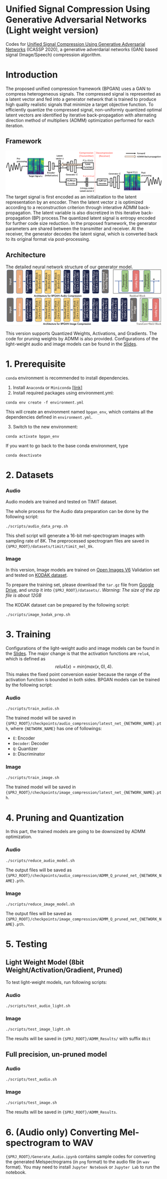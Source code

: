 # Unified Signal Compression Using Generative Adversarial Networks (Light weight version)
Codes for [Unified Signal Compression Using Generative Adversarial Networks](https://ieeexplore.ieee.org/stamp/stamp.jsp?tp=&arnumber=9053233) (ICASSP 2020), a generative adverdarial networks (GAN) based signal (Image/Speech) compression algorithm.

# Introduction
The proposed unified compression framework (BPGAN) uses a GAN to compress heterogeneous signals. The compressed signal is represented as a latent vector and fed into a generator network that is trained to produce high quality realistic signals that minimize a target objective function. To efficiently quantize the compressed signal, non-uniformly quantized optimal latent vectors are identified by iterative back-propagation with alternating direction method of multipliers (ADMM) optimization performed for each iteration. 

## Framework
![Flow chart](https://github.com/BowenL0218/BPGAN_Light_Weight/blob/main/Images/flowchart.png)
The target signal is first encoded as an initialization to the latent representation by an encoder. Then the latent vector z is optimized according to a reconstruction criterion through interative ADMM back-propagation. The latent variable is also discretized in this iterative back-propagation (BP) process.The quantized latent signal is entropy encoded for further code size reduction. In the proposed framework, the generator parameters are shared between the transmitter and receiver. At the receiver, the generator decodes the latent signal, which is converted back to its original format via post-processing.

## Architecture
The detailed neural network structure of our generator model.
![Generator architecture](https://github.com/BowenL0218/BPGAN_Light_Weight/blob/main/Images/arc.png)

This version supports Quantized Weights, Activations, and Gradients. 
The code for pruning weights by ADMM is also provided.
Configurations of the light-weight audio and image models can be found in the [Slides](https://docs.google.com/presentation/d/1ZCyyqXUCx_55Y0qo-2brLwYs0SR63YFN/edit?usp=sharing&ouid=108057161427597557613&rtpof=true&sd=true).

<!---To run compression, we need run two stage scripts.

The first stage is to get the compressed vector and decompressed spectrums by python code.

The second stage is to transform the spectrums into audios by `Jupyter Lab`.
--->

# 1. Prerequisite

`conda` environment is recommended to install dependencies.

1. Install `Anaconda` or `Miniconda` [[link]](https://docs.conda.io/projects/conda/en/latest/user-guide/install/index.html#regular-installation)
2. Install required packages using environment.yml:
```shell
conda env create -f environment.yml 
```
This will create an environment named `bpgan_env`, which contains all the dependencies defined in `environment.yml`.

3. Switch to the new environment:
```shell
conda activate bpgan_env
```

If you want to go back to the base conda environment, type 
```shell
conda deactivate
```

# 2. Datasets

### Audio

Audio models are trained and tested on TIMIT dataset. 

The whole process for the Audio data preparation can be done by the following script:

```shell
./scripts/audio_data_prep.sh
```
This shell script will generate a 16-bit mel-spectrogram images with sampling rate of 8K.
The preprocessed spectrogram files are saved in `{$PRJ_ROOT}/datasets/timit/timit_mel_8k`.

### Image

In this version, Image models are trained on [Open Images V6](https://storage.googleapis.com/openimages/web/download.html#download_using_fiftyone) Validation set and tested on [KODAK dataset](http://www.cs.albany.edu/~xypan/research/snr/Kodak.html).

To prepare the training set, please download the `tar.gz` file from [Google Drive](https://drive.google.com/file/d/1G2VjTFswcetZQTQNQrEAAzWT9Q82k0EF/view?usp=sharing), and unzip it into `{$PRJ_ROOT}/datasets/`. 
*Warning: The size of the zip file is about 12GB* 

The KODAK dataset can be prepared by the following script:
```shell
./scripts/image_kodak_prep.sh
```

# 3. Training

Configurations of the light-weight audio and image models can be found in the [Slides](https://docs.google.com/presentation/d/1ZCyyqXUCx_55Y0qo-2brLwYs0SR63YFN/edit?usp=sharing&ouid=108057161427597557613&rtpof=true&sd=true).
The major change is that the activation functions are `relu4`, which is defined as
$$ relu4(x)=min(max(x,0),4).$$
This makes the fixed point conversion easier because the range of the activation function is bounded in both sides.
BPGAN models can be trained by the following script:
### Audio
```shell
./scripts/train_audio.sh
```
The trained model will be saved in `{$PRJ_ROOT}/checkpoints/audio_compression/latest_net_{NETWORK_NAME}.pth`, where `{NETWORK_NAME}` has one of followings:
* `E`: Encoder
* `Decoder`: Decoder
* `Q`: Quantizer
* `D`: Discriminator 

### Image
```shell
./scripts/train_image.sh
```
The trained model will be saved in `{$PRJ_ROOT}/checkpoints/image_compression/latest_net_{NETWORK_NAME}.pth`.

# 4. Pruning and Quantization

In this part, the trained models are going to be downsized by ADMM optimization.

### Audio
```shell
./scripts/reduce_audio_model.sh
```
The output files will be saved as `{$PRJ_ROOT}/checkpoints/audio_compression/ADMM_Q_pruned_net_{NETWORK_NAME}.pth`.

### Image
```shell
./scripts/reduce_image_model.sh
```
The output files will be saved as `{$PRJ_ROOT}/checkpoints/image_compression/ADMM_Q_pruned_net_{NETWORK_NAME}.pth`.

# 5. Testing

## Light Weight Model (8bit Weight/Activation/Gradient, Pruned)
To test light-weight models, run following scripts:
### Audio
```shell
./scripts/test_audio_light.sh
```

### Image
```shell
./scripts/test_image_light.sh
```
The results will be saved in `{$PRJ_ROOT}/ADMM_Results/` with suffix `8bit` 

## Full precision, un-pruned model
### Audio
```shell
./scripts/test_audio.sh
```

### Image
```shell
./scripts/test_image.sh
```
The results will be saved in `{$PRJ_ROOT}/ADMM_Results`.


# 6. (Audio only) Converting Mel-spectrogram to WAV

`{$PRJ_ROOT}/Generate_Audio.ipynb` contains sample codes for converting the generated Melspectrograms (in `png` format) to the audio file (in `wav` format).
You may need to install `Jupyter Notebook` or `Jupyter Lab` to run the notebook.
